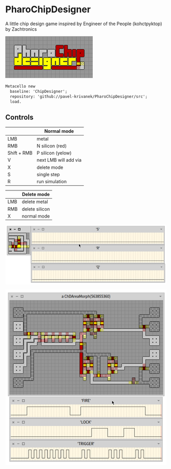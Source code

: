 # PharoChipDesigner
A little chip design game inspired by Engineer of the People (kohctpyktop) by Zachtronics

![PharoChipDesigner.png](graphics/PharoChipDesigner.png)

```smalltalk
Metacello new
  baseline: 'ChipDesigner';
  repository: 'github://pavel-krivanek/PharoChipDesigner/src';
  load.
```

## Controls

|  | Normal mode |
| ------ | ------ |
| LMB | metal |
| RMB | N silicon (red) |
| Shift + RMB | P silicon (yelow) |
| V | next LMB will add via |
| X | delete mode |
| S | single step |
| R | run simulation |

|  | Delete mode |
| ------ | ------ |
| LMB | delete metal |
| RMB | delete silicon |
| X | normal mode |

![PharoChipDesigner.gif](graphics/PharoChipDesigner.gif)

![x903.png](graphics/x903.png)
